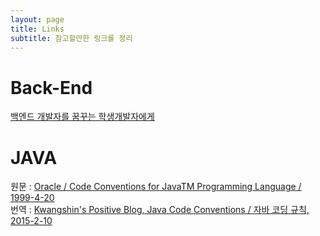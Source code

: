 ```yaml
---
layout: page
title: Links
subtitle: 참고할만한 링크를 정리
---
```


# Back-End
[백엔드 개발자를 꿈꾸는 학생개발자에게](https://d2.naver.com/news/3435170?fbclid=IwAR0Z-RsK8Ui8h5CHUG8awlmEFD7S24RF9Cpi54dVEEYR-7z7hOueBKYn58M)

# JAVA  
원문 : [Oracle / Code Conventions for JavaTM Programming Language / 1999-4-20](https://www.oracle.com/technetwork/java/javase/documentation/codeconvtoc-136057.html)  
번역 : [Kwangshin's Positive Blog, Java Code Conventions / 자바 코딩 규칙, 2015-2-10](http://kwangshin.pe.kr/blog/java-code-conventions-%EC%9E%90%EB%B0%94-%EC%BD%94%EB%94%A9-%EA%B7%9C%EC%B9%99/)


